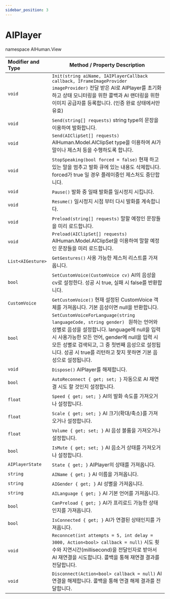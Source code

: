 ```yaml
---
sidebar_position: 3
---
```


# AIPlayer

namespace AIHuman.View

| Modifier and Type                    | Method / Property Description                                |
| :----------------------------------- | ------------------------------------------------------------ |
| `void`                               | `Init(string aiName, IAIPlayerCallback callback, IFrameImageProvider imageProvider)`  전달 받은 AI로 AIPlayer를 초기화하고 상태 모니터링을 위한 콜백과 AI 랜더링을 위한 이미지 공급자를 등록합니다. (인증 완료 상태에서만 유효) |
| `void`                               | `Send(string[] requests)` string type의 문장을 이용하여 발화합니다. |
| `void`                               | `Send(AIClipSet[] requests)` AIHuman.Model.AIClipSet type을 이용하여 AI가 말이나 제스처 등을 수행하도록 합니다. |
| `void`                               | `StopSpeaking(bool forced = false)` 현재 하고 있는 말을 멈추고 발화 큐에 있는 내용도 삭제합니다. forced가 true 일 경우 플레이중인 제스처도 중단합니다. |
| `void`                               | `Pause()` 발화 중 일때 발화를 일시정지 시킵니다.                                 |
| `void`                               | `Resume()` 일시정지 시점 부터 다시 발화를 계속합니다.  |
| `void`                               | `Preload(string[] requests)` 말할 예정인 문장들을 미리 로드합니다. |
| `void`                               | `Preload(AIClipSet[] requests)` AIHuman.Model.AIClipSet을 이용하여 말할 예정인 문장들을 미리 로드합니다. |
| `List<AIGesture>`                    | `GetGestures()` 사용 가능한 제스처 리스트를 가져옵니다. |
| `bool`                               | `SetCustomVoice(CustomVoice cv)` AI의 음성을 cv로 설정한다. 성공 시 true, 실패 시 false를 반환합니다.|
| `CustomVoice`                        | `GetCustomVoice()` 현재 설정된 CustomVoice 객체를 가져옵니다. 기본 음성이면 null을 반환합니다. |
| `bool`                        | `SetCustomVoiceForLanguage(string languageCode, string gender) ` 원하는 언어와 성별로 음성을 설정합니다. language에 null을 입력 시 사용가능한 모든 언어, gender에 null을 입력 시 모든 성별로 검색되고, 그 중 첫번째 음성으로 설정됩니다. 성공 시 true를 리턴하고 찾지 못하면 기본 음성으로 설정됩니다. |
| `void`                               | `Dispose()` AIPlayer를 해제합니다.                |
| `bool`                               | `AutoReconnect { get; set; }` 자동으로 AI 재연결 시도 할 것인지 설정합니다.     |
| `float`                              | `Speed { get; set; }` AI의 발화 속도를 가져오거나 설정합니다.       |
| `float`                              | `Scale { get; set; }` AI 크기(확대/축소)를 가져오거나 설정합니다.             |
| `float`                              | `Volume { get; set; }` AI 음성 볼륨을 가져오거나 설정합니다.             |
| `bool`                               | `IsMute { get; set; }` AI 음소거 상태를 가져오거나 설정합니다.             |
| `AIPlayerState`                       | `State { get; }` AIPlayer의 상태를 가져옵니다.             |
| `string`                             | `AIName { get; }` AI 이름을 가져옵니다.                           |
| `string`                             | `AIGender { get; }` AI 성별을 가져옵니다.                        |
| `string`                             | `AILanguage { get; }` AI 기본 언어를 가져옵니다.                        |
| `bool`                             | `CanPreload { get; }` AI가 프리로드 가능한 상태인지를 가져옵니다.                      |
| `bool`                             | `IsConnected { get; }` AI가 연결된 상태인지를 가져옵니다.                      |
| `void`                        | `Reconncet(int attempts = 5, int delay = 3000, Action<bool> callback = null)` 시도 횟수와 지연시간(millisecond)을 전달인자로 받아서 AI 재연결을 시도합니다. 콜백을 통해 재연결 결과를 전달합니다. |
| `void`                        | `Disconnect(Action<bool> callback = null)` AI 연결을 해제합니다. 콜백을 통해 연결 해제 결과를 전달합니다. |
